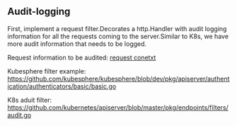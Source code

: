 ## Audit-logging

First, implement a request filter.Decorates a http.Handler with audit logging information for all the requests coming to the server.Similar to K8s, we have more audit information that needs to be logged.

Request information to be audited: [request conetxt](../concepts-and-designs/requescontext.md)

Kubesphere filter example: https://github.com/kubesphere/kubesphere/blob/dev/pkg/apiserver/authentication/authenticators/basic/basic.go

K8s aduit filter: https://github.com/kubernetes/apiserver/blob/master/pkg/endpoints/filters/audit.go